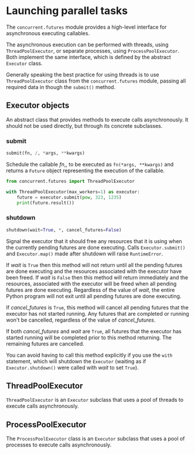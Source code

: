 # Launching parallel tasks

The `concurrent.futures` module provides a high-level interface for asynchronous
executing callables.

The asynchronous execution can be performed with threads, using `ThreadPoolExecutor`, or
separate processes, using `ProcessPoolExecutor`. Both implement the same interface,
which is defined by the abstract `Executor` class.

Generally speaking the best practice for using threads is to use `ThreadPoolExecutor`
class from the `concurrent.futures` module, passing all required data in though the
`submit()` method.

## Executor objects

An abstract class that provides methods to execute calls asynchronously. It should not
be used directly, but through its concrete subclasses.

### submit

```python
submit(fn, /, *args, **kwargs)
```

Schedule the callable *fn*,, to be executed as `fn(*args, **kwargs)` and returns a
`Future` object representing the execution of the callable.

```python
from concurrent.futures import ThreadPoolExecutor

with ThreadPoolExecutor(max_workers=1) as executor:
    future = executor.submit(pow, 323, 1235)
    print(future.result())
```

### shutdown

```python
shutdown(wait=True, *, cancel_futures=False)
```

Signal the executor that it should free any resources that it is using when the
currently pending futures are done executing. Calls `Executor.submit()` and
`Executor.map()` made after shutdown will raise `RuntimeError`.

If *wait* is `True` then this method will not return until all the pending futures are
done executing and the resources associated with the executor have been freed. If *wait*
is `False` then this method will return immediately and the resources, associated with
the executor will be freed when all pending futures are done executing. Regardless of
the value of *wait*, the entire Python program will not exit until all pending futures
are done executing.

If *cancel_futures* is `True`, this method will cancel all pending futures that the
executor has not started running. Any futures that are completed or running won't be
cancelled, regardless of the value of *cancel_futures*.

If both *cancel_futures* and *wait* are `True`, all futures that the executor has
started running will be completed prior to this method returning. The remaining futures
are cancelled.

You can avoid having to call this method explicitly if you use the `with` statement,
which will shutdown the `Executor` (waiting as if `Executor.shutdown()` were called
with *wait* to set `True`).

## ThreadPoolExecutor

`ThreadPoolExecutor` is an `Executor` subclass that uses a pool of threads to execute
calls asynchronously.

## ProcessPoolExecutor

The `ProcessPoolExecutor` class is an `Executor` subclass that uses a pool of processes
to execute calls asynchronously.
